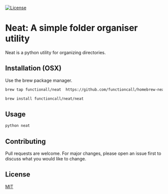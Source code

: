 [![License](http://img.shields.io/:license-mit-blue.svg?style=flat-square)](http://badges.mit-license.org)

# Neat: A simple folder organiser utility

Neat is a python utility for organizing directories.

## Installation (OSX)

Use the brew package manager.

```bash
brew tap functionall/neat  https://github.com/functioncall/homebrew-neat

brew install functioncall/neat/neat
```

## Usage

```python
python neat
```

## Contributing
Pull requests are welcome. For major changes, please open an issue first to discuss what you would like to change.

## License
[MIT](https://choosealicense.com/licenses/mit/)

